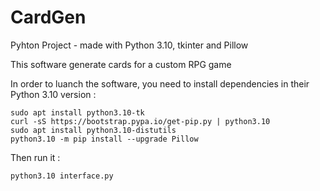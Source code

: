 # CardGen

Pyhton Project - made with Python 3.10, tkinter and Pillow 

This software generate cards for a custom RPG game 

In order to luanch the software, you need to install dependencies in their Python 3.10 version : 

```
sudo apt install python3.10-tk
curl -sS https://bootstrap.pypa.io/get-pip.py | python3.10
sudo apt install python3.10-distutils
python3.10 -m pip install --upgrade Pillow
```

Then run it : 

```
python3.10 interface.py
```
